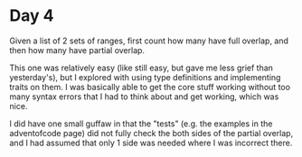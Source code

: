 # Day 4

Given a list of 2 sets of ranges, first count how many have full overlap, and
then how many have partial overlap.

This one was relatively easy (like still easy, but gave me less grief than
yesterday's), but I explored with using type definitions and implementing
traits on them. I was basically able to get the core stuff working without too
many syntax errors that I had to think about and get working, which was nice.

I did have one small guffaw in that the "tests" (e.g. the examples in the
adventofcode page) did not fully check the both sides of the partial overlap,
and I had assumed that only 1 side was needed where I was incorrect there.
